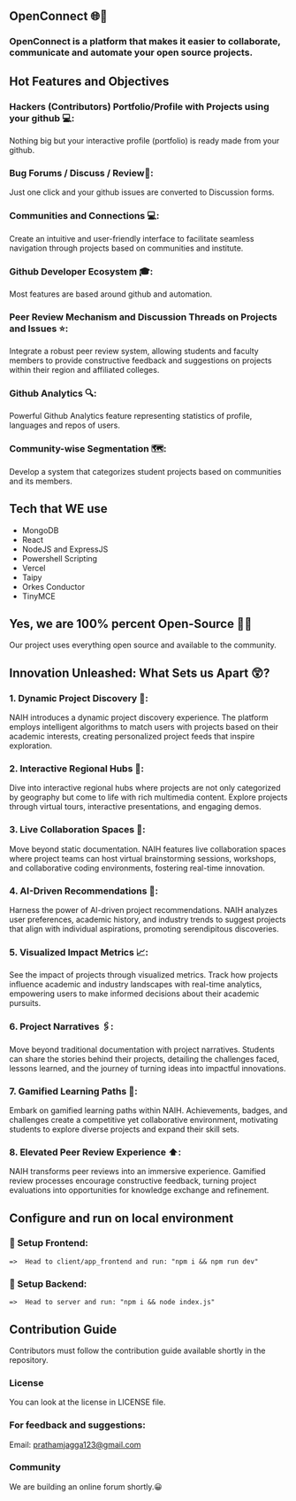 ##       OpenConnect  🌐🧠

### OpenConnect is a platform that makes it easier to collaborate, communicate and automate your open source projects.

## Hot Features and Objectives



###  Hackers (Contributors) Portfolio/Profile with Projects using your github 💻:
Nothing big but your interactive profile (portfolio) is ready made from your github.

###  Bug Forums / Discuss / Review📃:
Just one click and your github issues are converted to Discussion forms.

###  Communities and Connections 💻:
Create an intuitive and user-friendly interface to facilitate seamless navigation through projects based on communities and institute.

###  Github Developer Ecosystem 🎓:
Most features are based around github and automation.

###  Peer Review Mechanism and Discussion Threads on Projects and Issues ⭐:
Integrate a robust peer review system, allowing students and faculty members to provide constructive feedback and suggestions on projects within their region and affiliated colleges.

###  Github Analytics 🔍:
Powerful Github Analytics feature representing statistics of profile, languages and repos of users.

###  Community-wise Segmentation 🗺️:
Develop a system that categorizes student projects based on communities and its members.

## Tech that WE use
* MongoDB
* React
* NodeJS and ExpressJS
* Powershell Scripting
* Vercel
* Taipy
* Orkes Conductor
* TinyMCE

## Yes, we are 100% percent Open-Source 🌟💯
Our project uses everything open source and available to the community.


## Innovation Unleashed: What Sets us Apart 😲?

### 1. Dynamic Project Discovery 🥏:
NAIH introduces a dynamic project discovery experience. The platform employs intelligent algorithms to match users with projects based on their academic interests, creating personalized project feeds that inspire exploration.

### 2. Interactive Regional Hubs 🎤:
Dive into interactive regional hubs where projects are not only categorized by geography but come to life with rich multimedia content. Explore projects through virtual tours, interactive presentations, and engaging demos.

### 3. Live Collaboration Spaces 🤝:
Move beyond static documentation. NAIH features live collaboration spaces where project teams can host virtual brainstorming sessions, workshops, and collaborative coding environments, fostering real-time innovation.

### 4. AI-Driven Recommendations 🤖:
Harness the power of AI-driven project recommendations. NAIH analyzes user preferences, academic history, and industry trends to suggest projects that align with individual aspirations, promoting serendipitous discoveries.

### 5. Visualized Impact Metrics 📈:
See the impact of projects through visualized metrics. Track how projects influence academic and industry landscapes with real-time analytics, empowering users to make informed decisions about their academic pursuits.

### 6. Project Narratives 🖇️:
Move beyond traditional documentation with project narratives. Students can share the stories behind their projects, detailing the challenges faced, lessons learned, and the journey of turning ideas into impactful innovations.

### 7. Gamified Learning Paths 📖:
Embark on gamified learning paths within NAIH. Achievements, badges, and challenges create a competitive yet collaborative environment, motivating students to explore diverse projects and expand their skill sets.

### 8. Elevated Peer Review Experience ⬆️:
NAIH transforms peer reviews into an immersive experience. Gamified review processes encourage constructive feedback, turning project evaluations into opportunities for knowledge exchange and refinement.



## Configure and run on local environment

### 🚀 Setup Frontend:
    =>  Head to client/app_frontend and run: "npm i && npm run dev" 
### 🚀 Setup Backend:
    =>  Head to server and run: "npm i && node index.js"

## Contribution Guide
Contributors must follow the contribution guide available shortly in the repository.

### License
You can look at the license in LICENSE file.

### For feedback and suggestions:
Email: prathamjagga123@gmail.com

### Community
We are building an online forum shortly.😀
